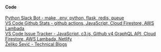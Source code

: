#### Code

[Python Slack Bot - make, .env, python, flask, redis, queue](https://github.com/parithiban/git-slack-bot)  
[VS Code Github Stats - github actions, JavaScript, Cloud Firestore, AWS Lambada](https://github.com/lannonbr/vscode-github-stats)  
[VS Code Issue Tracker - JavaScript, c3.js, Github v4 GraphQL API, Cloud Firestore, AWS Lambada, Netlify](https://github.com/lannonbr/vscode-issue-tracker)  
[Željko Šević - Technical Blogs](https://sevic.dev/)  
